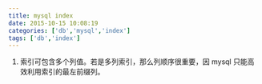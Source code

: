 ```yaml
---
title: mysql index
date: 2015-10-15 10:08:19
categories: ['db','mysql','index']
tags: ['db','index']
---
```


1. 索引可包含多个列值。若是多列索引，那么列顺序很重要，因 mysql 只能高效利用索引的最左前缀列。
